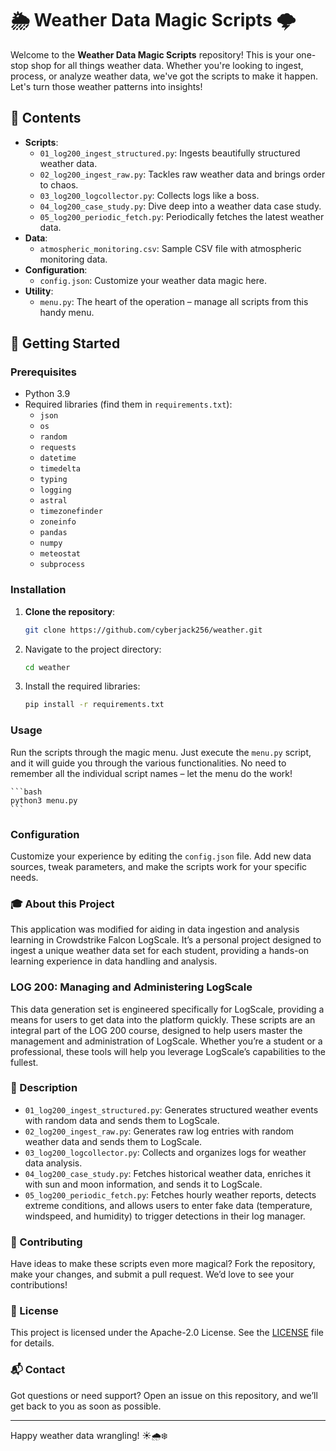# 🌦️ Weather Data Magic Scripts 🌩️

Welcome to the **Weather Data Magic Scripts** repository! This is your one-stop shop for all things weather data. Whether you're looking to ingest, process, or analyze weather data, we've got the scripts to make it happen. Let's turn those weather patterns into insights!

## 📂 Contents

- **Scripts**:
  - `01_log200_ingest_structured.py`: Ingests beautifully structured weather data.
  - `02_log200_ingest_raw.py`: Tackles raw weather data and brings order to chaos.
  - `03_log200_logcollector.py`: Collects logs like a boss.
  - `04_log200_case_study.py`: Dive deep into a weather data case study.
  - `05_log200_periodic_fetch.py`: Periodically fetches the latest weather data.
- **Data**:
  - `atmospheric_monitoring.csv`: Sample CSV file with atmospheric monitoring data.
- **Configuration**:
  - `config.json`: Customize your weather data magic here.
- **Utility**:
  - `menu.py`: The heart of the operation – manage all scripts from this handy menu.

## 🚀 Getting Started

### Prerequisites

- Python 3.9
- Required libraries (find them in `requirements.txt`):
  - `json`
  - `os`
  - `random`
  - `requests`
  - `datetime`
  - `timedelta`
  - `typing`
  - `logging`
  - `astral`
  - `timezonefinder`
  - `zoneinfo`
  - `pandas`
  - `numpy`
  - `meteostat`
  - `subprocess`

### Installation

1. **Clone the repository**:
   ```bash
   git clone https://github.com/cyberjack256/weather.git
   ```
2. Navigate to the project directory:

    ```bash
    cd weather
    ```

3. Install the required libraries:

    ```bash
    pip install -r requirements.txt
    ```

### Usage

Run the scripts through the magic menu. Just execute the `menu.py` script, and it will guide you through the various functionalities. No need to remember all the individual script names – let the menu do the work!

    ```bash
    python3 menu.py
    ```

### Configuration

Customize your experience by editing the `config.json` file. Add new data sources, tweak parameters, and make the scripts work for your specific needs.

### 🎓 About this Project

This application was modified for aiding in data ingestion and analysis learning in Crowdstrike Falcon LogScale. It’s a personal project designed to ingest a unique weather data set for each student, providing a hands-on learning experience in data handling and analysis.

### LOG 200: Managing and Administering LogScale

This data generation set is engineered specifically for LogScale, providing a means for users to get data into the platform quickly. These scripts are an integral part of the LOG 200 course, designed to help users master the management and administration of LogScale. Whether you’re a student or a professional, these tools will help you leverage LogScale’s capabilities to the fullest.

### 📜 Description

- `01_log200_ingest_structured.py`: Generates structured weather events with random data and sends them to LogScale.
- `02_log200_ingest_raw.py`: Generates raw log entries with random weather data and sends them to LogScale.
- `03_log200_logcollector.py`: Collects and organizes logs for weather data analysis.
- `04_log200_case_study.py`: Fetches historical weather data, enriches it with sun and moon information, and sends it to LogScale.
- `05_log200_periodic_fetch.py`: Fetches hourly weather reports, detects extreme conditions, and allows users to enter fake data (temperature, windspeed, and humidity) to trigger detections in their log manager.

### 🤝 Contributing

Have ideas to make these scripts even more magical? Fork the repository, make your changes, and submit a pull request. We’d love to see your contributions!

### 📜 License

This project is licensed under the Apache-2.0 License. See the [LICENSE](LICENSE) file for details.

### 📬 Contact

Got questions or need support? Open an issue on this repository, and we’ll get back to you as soon as possible.

---

Happy weather data wrangling! ☀️🌧️❄️